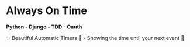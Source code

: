 # Always On Time
**Python - Django - TDD - Oauth**

✨ Beautiful Automatic Timers 🔔 - Showing the time until your next event 📅

